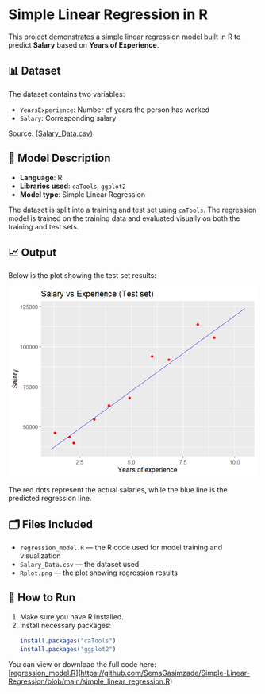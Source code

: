 # Simple Linear Regression in R

This project demonstrates a simple linear regression model built in R to predict **Salary** based on **Years of Experience**.

## 📊 Dataset
The dataset contains two variables:
- `YearsExperience`: Number of years the person has worked
- `Salary`: Corresponding salary

Source: [(Salary_Data.csv)](https://github.com/SemaGasimzade/Simple-Linear-Regression/blob/main/Salary_Data.csv)

## 🧮 Model Description

- **Language**: R
- **Libraries used**: `caTools`, `ggplot2`
- **Model type**: Simple Linear Regression

The dataset is split into a training and test set using `caTools`. The regression model is trained on the training data and evaluated visually on both the training and test sets.

## 📈 Output

Below is the plot showing the test set results:

![Salary vs Experience - Test Set](Rplot.png)

The red dots represent the actual salaries, while the blue line is the predicted regression line.

## 🗂 Files Included
- `regression_model.R` — the R code used for model training and visualization
- `Salary_Data.csv` — the dataset used
- `Rplot.png` — the plot showing regression results

## 🚀 How to Run

1. Make sure you have R installed.
2. Install necessary packages:
   ```R
   install.packages("caTools")
   install.packages("ggplot2")

You can view or download the full code here:  
[[regression_model.R](https://github.com/YOUR_USERNAME/simple-linear-regression/blob/main/regression_model.R)](https://github.com/SemaGasimzade/Simple-Linear-Regression/blob/main/simple_linear_regression.R)
